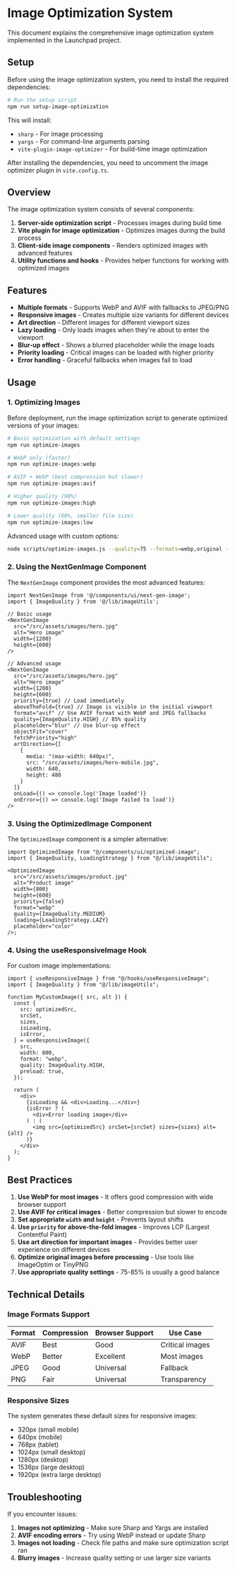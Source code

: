 # Image Optimization System

This document explains the comprehensive image optimization system implemented in the Launchpad project.

## Setup

Before using the image optimization system, you need to install the required dependencies:

```bash
# Run the setup script
npm run setup-image-optimization
```

This will install:

- `sharp` - For image processing
- `yargs` - For command-line arguments parsing
- `vite-plugin-image-optimizer` - For build-time image optimization

After installing the dependencies, you need to uncomment the image optimizer plugin in `vite.config.ts`.

## Overview

The image optimization system consists of several components:

1. **Server-side optimization script** - Processes images during build time
2. **Vite plugin for image optimization** - Optimizes images during the build process
3. **Client-side image components** - Renders optimized images with advanced features
4. **Utility functions and hooks** - Provides helper functions for working with optimized images

## Features

- **Multiple formats** - Supports WebP and AVIF with fallbacks to JPEG/PNG
- **Responsive images** - Creates multiple size variants for different devices
- **Art direction** - Different images for different viewport sizes
- **Lazy loading** - Only loads images when they're about to enter the viewport
- **Blur-up effect** - Shows a blurred placeholder while the image loads
- **Priority loading** - Critical images can be loaded with higher priority
- **Error handling** - Graceful fallbacks when images fail to load

## Usage

### 1. Optimizing Images

Before deployment, run the image optimization script to generate optimized versions of your images:

```bash
# Basic optimization with default settings
npm run optimize-images

# WebP only (faster)
npm run optimize-images:webp

# AVIF + WebP (best compression but slower)
npm run optimize-images:avif

# Higher quality (90%)
npm run optimize-images:high

# Lower quality (60%, smaller file size)
npm run optimize-images:low
```

Advanced usage with custom options:

```bash
node scripts/optimize-images.js --quality=75 --formats=webp,original --sizes=640,1024,1920
```

### 2. Using the NextGenImage Component

The `NextGenImage` component provides the most advanced features:

```tsx
import NextGenImage from '@/components/ui/next-gen-image';
import { ImageQuality } from '@/lib/imageUtils';

// Basic usage
<NextGenImage
  src="/src/assets/images/hero.jpg"
  alt="Hero image"
  width={1200}
  height={600}
/>

// Advanced usage
<NextGenImage
  src="/src/assets/images/hero.jpg"
  alt="Hero image"
  width={1200}
  height={600}
  priority={true} // Load immediately
  aboveTheFold={true} // Image is visible in the initial viewport
  format="avif" // Use AVIF format with WebP and JPEG fallbacks
  quality={ImageQuality.HIGH} // 85% quality
  placeholder="blur" // Use blur-up effect
  objectFit="cover"
  fetchPriority="high"
  artDirection={[
    {
      media: "(max-width: 640px)",
      src: "/src/assets/images/hero-mobile.jpg",
      width: 640,
      height: 480
    }
  ]}
  onLoad={() => console.log('Image loaded')}
  onError={() => console.log('Image failed to load')}
/>
```

### 3. Using the OptimizedImage Component

The `OptimizedImage` component is a simpler alternative:

```tsx
import OptimizedImage from "@/components/ui/optimized-image";
import { ImageQuality, LoadingStrategy } from "@/lib/imageUtils";

<OptimizedImage
  src="/src/assets/images/product.jpg"
  alt="Product image"
  width={800}
  height={600}
  priority={false}
  format="webp"
  quality={ImageQuality.MEDIUM}
  loading={LoadingStrategy.LAZY}
  placeholder="color"
/>;
```

### 4. Using the useResponsiveImage Hook

For custom image implementations:

```tsx
import { useResponsiveImage } from "@/hooks/useResponsiveImage";
import { ImageQuality } from "@/lib/imageUtils";

function MyCustomImage({ src, alt }) {
  const {
    src: optimizedSrc,
    srcSet,
    sizes,
    isLoading,
    isError,
  } = useResponsiveImage({
    src,
    width: 800,
    format: "webp",
    quality: ImageQuality.HIGH,
    preload: true,
  });

  return (
    <div>
      {isLoading && <div>Loading...</div>}
      {isError ? (
        <div>Error loading image</div>
      ) : (
        <img src={optimizedSrc} srcSet={srcSet} sizes={sizes} alt={alt} />
      )}
    </div>
  );
}
```

## Best Practices

1. **Use WebP for most images** - It offers good compression with wide browser support
2. **Use AVIF for critical images** - Better compression but slower to encode
3. **Set appropriate `width` and `height`** - Prevents layout shifts
4. **Use `priority` for above-the-fold images** - Improves LCP (Largest Contentful Paint)
5. **Use art direction for important images** - Provides better user experience on different devices
6. **Optimize original images before processing** - Use tools like ImageOptim or TinyPNG
7. **Use appropriate quality settings** - 75-85% is usually a good balance

## Technical Details

### Image Formats Support

| Format | Compression | Browser Support | Use Case        |
| ------ | ----------- | --------------- | --------------- |
| AVIF   | Best        | Good            | Critical images |
| WebP   | Better      | Excellent       | Most images     |
| JPEG   | Good        | Universal       | Fallback        |
| PNG    | Fair        | Universal       | Transparency    |

### Responsive Sizes

The system generates these default sizes for responsive images:

- 320px (small mobile)
- 640px (mobile)
- 768px (tablet)
- 1024px (small desktop)
- 1280px (desktop)
- 1536px (large desktop)
- 1920px (extra large desktop)

## Troubleshooting

If you encounter issues:

1. **Images not optimizing** - Make sure Sharp and Yargs are installed
2. **AVIF encoding errors** - Try using WebP instead or update Sharp
3. **Images not loading** - Check file paths and make sure optimization script ran
4. **Blurry images** - Increase quality setting or use larger size variants
